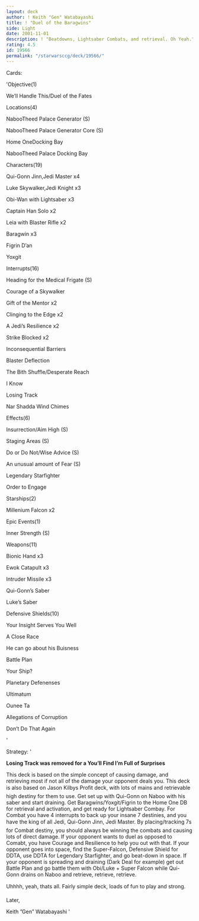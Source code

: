 ```yaml
---
layout: deck
author: ! Keith "Gen" Watabayashi
title: ! "Duel of the Baragwins"
side: Light
date: 2001-11-01
description: ! "Beatdowns, Lightsaber Combats, and retrieval. Oh Yeah."
rating: 4.5
id: 19566
permalink: "/starwarsccg/deck/19566/"
---
```

Cards: 

'Objective(1)

We’ll Handle This/Duel of the Fates


Locations(4)

NabooTheed Palace Generator (S)

NabooTheed Palace Generator Core (S)

Home OneDocking Bay

NabooTheed Palace Docking Bay


Characters(19)

Qui-Gonn Jinn,Jedi Master x4

Luke Skywalker,Jedi Knight x3

Obi-Wan with Lightsaber x3

Captain Han Solo x2

Leia with Blaster Rifle x2

Baragwin x3

Figrin D’an

Yoxgit


Interrupts(16)

Heading for the Medical Frigate (S)

Courage of a Skywalker

Gift of the Mentor x2

Clinging to the Edge x2

A Jedi’s Resilience x2

Strike Blocked x2

Inconsequential Barriers

Blaster Deflection

The Bith Shuffle/Desperate Reach

I Know

Losing Track

Nar Shadda Wind Chimes


Effects(6)

Insurrection/Aim High (S)

Staging Areas (S)

Do or Do Not/Wise Advice (S)

An unusual amount of Fear (S)

Legendary Starfighter

Order to Engage


Starships(2)

Millenium Falcon x2


Epic Events(1)

Inner Strength (S)


Weapons(11)

Bionic Hand x3

Ewok Catapult x3

Intruder Missile x3

Qui-Gonn’s Saber

Luke’s Saber



Defensive Shields(10)

Your Insight Serves You Well

A Close Race

He can go about his Buisness

Battle Plan

Your Ship?

Planetary Defenenses

Ultimatum

Ounee Ta

Allegations of Corruption

Don’t Do That Again

'

Strategy: '

**Losing Track was removed for a You’ll Find I’m Full of Surprises**


This deck is based on the simple concept of causing damage, and retrieving most if not all of the damage your opponent deals you. This deck is also based on Jason Kilbys Profit deck, with lots of mains and retrievable high destiny for them to use. Get set up with Qui-Gonn on Naboo with his saber and start draining. Get Baragwins/Yoxgit/Figrin to the Home One DB for retrieval and activation, and get ready for Lightsaber Combay. For Combat you have 4 interrupts to back up your insane 7 destinies, and you have the king of all Jedi, Qui-Gonn Jinn, Jedi Master. By placing/tracking 7s for Combat destiny, you should always be winning the combats and causing lots of direct damage. If your opponent wants to duel as opposed to Comabt, you have Courage and Resilience to help you out with that. If your opponent goes into space, find the Super-Falcon, Defensive Shield for DDTA, use DDTA for Legendary Starfighter, and go beat-down in space. If your opponent is spreading and draining (Dark Deal for example) get out Battle Plan and go battle them with Obi/Luke + Super Falcon while Qui-Gonn drains on Naboo and retrieve, retrieve, retrieve. 


Uhhhh, yeah, thats all. Fairly simple deck, loads of fun to play and strong.


Later,

Keith ”Gen” Watabayashi  '
